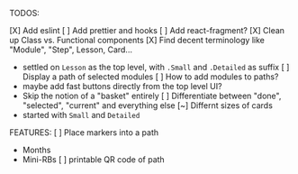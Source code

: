 TODOS:

[X] Add eslint
[ ] Add prettier and hooks
[ ] Add react-fragment?
[X] Clean up Class vs. Functional components
[X] Find decent terminology like "Module", "Step", Lesson, Card...
  - settled on `Lesson` as the top level, with `.Small` and `.Detailed` as suffix
[ ] Display a path of selected modules
[ ] How to add modules to paths?
  - maybe add fast buttons directly from the top level UI?
  - Skip the notion of a "basket" entirely
[ ] Differentiate between "done", "selected", "current" and everything else
[~] Differnt sizes of cards
  - started with `Small` and `Detailed`


FEATURES:
[ ] Place markers into a path
  - Months
  - Mini-RBs
[ ] printable QR code of path

